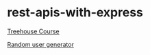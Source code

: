 # rest-apis-with-express

[Treehouse Course](https://teamtreehouse.com/library/rest-apis-with-express)

[Random user generator](https://randomuser.me/)

